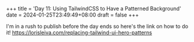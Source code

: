 +++
title = 'Day 11: Using TailwindCSS to Have a Patterned Background'
date = 2024-01-25T23:49:49+08:00
draft = false
+++

I'm in a rush to publish before the day ends so here's the link on how to do it! https://lorisleiva.com/replacing-tailwind-ui-hero-patterns
